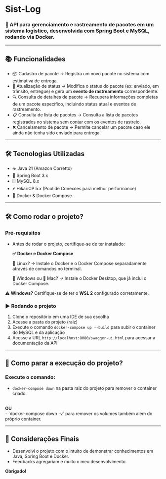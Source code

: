 # Sist-Log

### 🚀 API para gerenciamento e rastreamento de pacotes em um sistema logístico, desenvolvida com Spring Boot e MySQL, rodando via Docker.

---

## 📚 Funcionalidades
- 📦 Cadastro de pacote -> Registra um novo pacote no sistema com estimativa de entrega.
- 🔄 Atualização de status -> Modifica o status do pacote (ex: enviado, em trânsito, entregue) e gera um **evento de rastreamento** correspondente.
- 🔍 Consulta de detalhes de pacote -> Recupera informações completas de um pacote específico, incluindo status atual e eventos de rastreamento.
- 📋 Consulta de lista de pacotes -> Consulta a lista de pacotes registrados no sistema sem contar com os eventos de rastreio.
- ❌ Cancelamento de pacote -> Permite cancelar um pacote caso ele ainda não tenha sido enviado para entrega.

---

## 🛠 Tecnologias Utilizadas
- ☕ Java 21 (Amazon Corretto)
- 🌱 Spring Boot 3.x
- 🗄️ MySQL 8.x
- ⚡ HikariCP 5.x (Pool de Conexões para melhor performance)
- 🐳 Docker & Docker Compose

---

## 🛠 Como rodar o projeto?
### Pré-requisitos
- Antes de rodar o projeto, certifique-se de ter instalado: 

    **✅ Docker e Docker Compose**


    🐧 Linux? → Instale o Docker e o Docker Compose separadamente através de comandos no terminal.

    🏁 Windows ou 🍏 Mac? → Instale o Docker Desktop, que já inclui o Docker Compose.
  
⚠ **Windows?** Certifique-se de ter o **WSL 2** configurado corretamente.

### ▶ Rodando o projeto
1. Clone o repositório em uma IDE de sua escolha
2. Acesse a pasta do projeto (raiz)
3. Execute o comando `docker-compose up --build` para subir o container do MySQL e da aplicação
4. Acesse a URL `http://localhost:8080/swagger-ui.html` para acessar a documentação da API

---

## 🛑 Como parar a execução do projeto?
### Execute o comando:
- `docker-compose down` na pasta raiz do projeto para remover o container criado.
</br>
<strong>OU</strong>
</br>
- `docker-compose down -v` para remover os volumes também além do próprio container.

---

## 🎯 Considerações Finais
- Desenvolvi o projeto com o intuito de demonstrar conhecimentos em Java, Spring Boot e Docker.
- Feedbacks agregariam e muito o meu desenvolvimento.

**Obrigado!**
```

